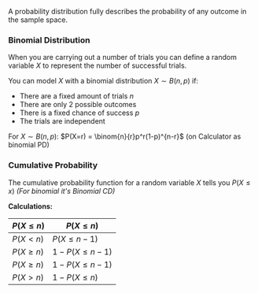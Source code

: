 A probability distribution fully describes the probability of any outcome in the sample space.

### Binomial Distribution

When you are carrying out a number of trials you can define a random variable $X$ to represent the number of successful trials.

You can model $X$ with a binomial distribution $X∼B(n,p)$ if:

- There are a fixed amount of trials $n$
- There are only 2 possible outcomes
- There is a fixed chance of success $p$
- The trials are independent

For $X∼B(n,p)$: $P(X=r) = \binom{n}{r}p^r(1-p)^{n-r}$ (on Calculator as binomial PD)

### Cumulative Probability

The cumulative probability function for a random variable $X$ tells you $P(X≤x)$ *(For binomial it's Binomial CD)*

**Calculations:**

|   $P(X≤n)$  |  $P(X≤n)$  |
| ---        | ---       |
|  $P(X<n)$   |$P(X≤n-1)$     |
|$P(X≥n)$|$1-P(X≤n-1)$|
|$P(X≥n)$|$1-P(X≤n-1)$|
|$P(X>n)$| $1-P(X≤n)$|

